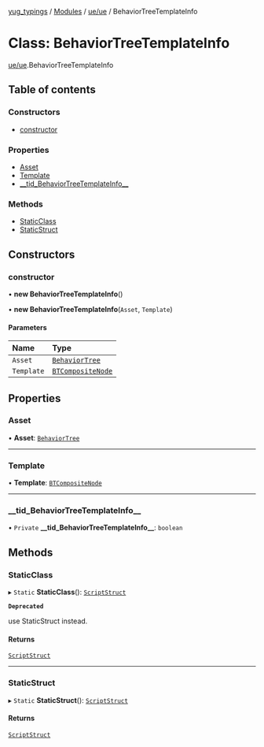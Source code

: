 [yug_typings](../README.md) / [Modules](../modules.md) / [ue/ue](../modules/ue_ue.md) / BehaviorTreeTemplateInfo

# Class: BehaviorTreeTemplateInfo

[ue/ue](../modules/ue_ue.md).BehaviorTreeTemplateInfo

## Table of contents

### Constructors

- [constructor](ue_ue.BehaviorTreeTemplateInfo.md#constructor)

### Properties

- [Asset](ue_ue.BehaviorTreeTemplateInfo.md#asset)
- [Template](ue_ue.BehaviorTreeTemplateInfo.md#template)
- [\_\_tid\_BehaviorTreeTemplateInfo\_\_](ue_ue.BehaviorTreeTemplateInfo.md#__tid_behaviortreetemplateinfo__)

### Methods

- [StaticClass](ue_ue.BehaviorTreeTemplateInfo.md#staticclass)
- [StaticStruct](ue_ue.BehaviorTreeTemplateInfo.md#staticstruct)

## Constructors

### constructor

• **new BehaviorTreeTemplateInfo**()

• **new BehaviorTreeTemplateInfo**(`Asset`, `Template`)

#### Parameters

| Name | Type |
| :------ | :------ |
| `Asset` | [`BehaviorTree`](ue_ue.BehaviorTree.md) |
| `Template` | [`BTCompositeNode`](ue_ue.BTCompositeNode.md) |

## Properties

### Asset

• **Asset**: [`BehaviorTree`](ue_ue.BehaviorTree.md)

___

### Template

• **Template**: [`BTCompositeNode`](ue_ue.BTCompositeNode.md)

___

### \_\_tid\_BehaviorTreeTemplateInfo\_\_

• `Private` **\_\_tid\_BehaviorTreeTemplateInfo\_\_**: `boolean`

## Methods

### StaticClass

▸ `Static` **StaticClass**(): [`ScriptStruct`](ue_ue.ScriptStruct.md)

**`Deprecated`**

use StaticStruct instead.

#### Returns

[`ScriptStruct`](ue_ue.ScriptStruct.md)

___

### StaticStruct

▸ `Static` **StaticStruct**(): [`ScriptStruct`](ue_ue.ScriptStruct.md)

#### Returns

[`ScriptStruct`](ue_ue.ScriptStruct.md)
